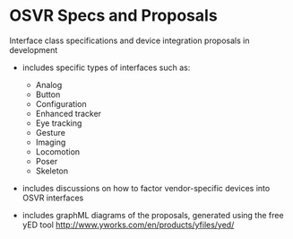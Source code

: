 # OSVR Specs and Proposals
Interface class specifications and device integration proposals in development

- includes specific types of interfaces such as:
	- Analog
	- Button
	- Configuration
	- Enhanced tracker
	- Eye tracking
	- Gesture
	- Imaging
	- Locomotion
	- Poser
	- Skeleton

- includes discussions on how to factor vendor-specific devices into OSVR interfaces
- includes graphML diagrams of the proposals, generated using the free yED tool http://www.yworks.com/en/products/yfiles/yed/
